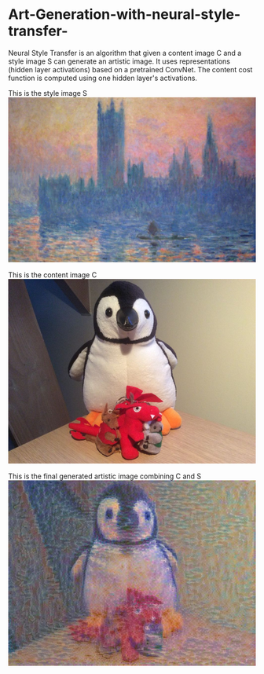 # Art-Generation-with-neural-style-transfer-
Neural Style Transfer is an algorithm that given a content image C and a style image S can generate an artistic image. It uses representations (hidden layer activations) based on a pretrained ConvNet. The content cost function is computed using one hidden layer's activations.

This is the style image S
![](https://github.com/pranjall29/Art-Generation-with-neural-style-transfer-/blob/main/images/Claude-Monet-The-Houses-of-Parliament-Sunset-detail.jpg)

This is the content image C
![](https://github.com/pranjall29/Art-Generation-with-neural-style-transfer-/blob/main/images/desk.JPG)

This is the final generated artistic image combining C and S
![](https://github.com/pranjall29/Art-Generation-with-neural-style-transfer-/blob/main/images/generated_image.jpg)

